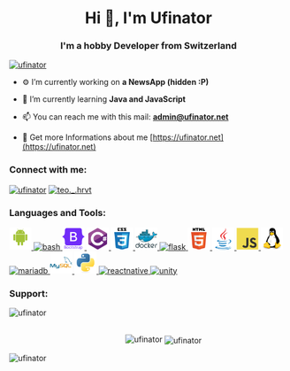 <h1 align="center">Hi 👋, I'm Ufinator</h1>
<h3 align="center">I'm a hobby Developer from Switzerland</h3>

<p align="left"> <a href="https://twitter.com/ufinator" target="blank"><img src="https://img.shields.io/twitter/follow/ufinator?logo=twitter&style=for-the-badge" alt="ufinator" /></a> </p>

- ⚙️ I’m currently working on **a NewsApp (hidden :P)**

- 🌱 I’m currently learning **Java and JavaScript**

- 📫 You can reach me with this mail: **admin@ufinator.net**

- 📄 Get more Informations about me [https://ufinator.net](https://ufinator.net)

<h3 align="left">Connect with me:</h3>
<p align="left">
<a href="https://twitter.com/ufinator" target="blank"><img align="center" src="https://cdn.jsdelivr.net/npm/simple-icons@3.0.1/icons/twitter.svg" alt="ufinator" height="30" width="40" /></a>
<a href="https://instagram.com/teo._.hrvt" target="blank"><img align="center" src="https://cdn.jsdelivr.net/npm/simple-icons@3.0.1/icons/instagram.svg" alt="teo._.hrvt" height="30" width="40" /></a>
</p>

<h3 align="left">Languages and Tools:</h3>
<p align="left"> <a href="https://developer.android.com" target="_blank"> <img src="https://raw.githubusercontent.com/devicons/devicon/master/icons/android/android-original-wordmark.svg" alt="android" width="40" height="40"/> </a> <a href="https://www.gnu.org/software/bash/" target="_blank"> <img src="https://www.vectorlogo.zone/logos/gnu_bash/gnu_bash-icon.svg" alt="bash" width="40" height="40"/> </a> <a href="https://getbootstrap.com" target="_blank"> <img src="https://raw.githubusercontent.com/devicons/devicon/master/icons/bootstrap/bootstrap-plain-wordmark.svg" alt="bootstrap" width="40" height="40"/> </a> <a href="https://www.w3schools.com/cs/" target="_blank"> <img src="https://raw.githubusercontent.com/devicons/devicon/master/icons/csharp/csharp-original.svg" alt="csharp" width="40" height="40"/> </a> <a href="https://www.w3schools.com/css/" target="_blank"> <img src="https://raw.githubusercontent.com/devicons/devicon/master/icons/css3/css3-original-wordmark.svg" alt="css3" width="40" height="40"/> </a> <a href="https://www.docker.com/" target="_blank"> <img src="https://raw.githubusercontent.com/devicons/devicon/master/icons/docker/docker-original-wordmark.svg" alt="docker" width="40" height="40"/> </a> <a href="https://flask.palletsprojects.com/" target="_blank"> <img src="https://www.vectorlogo.zone/logos/pocoo_flask/pocoo_flask-icon.svg" alt="flask" width="40" height="40"/> </a> <a href="https://www.w3.org/html/" target="_blank"> <img src="https://raw.githubusercontent.com/devicons/devicon/master/icons/html5/html5-original-wordmark.svg" alt="html5" width="40" height="40"/> </a> <a href="https://www.java.com" target="_blank"> <img src="https://raw.githubusercontent.com/devicons/devicon/master/icons/java/java-original.svg" alt="java" width="40" height="40"/> </a> <a href="https://developer.mozilla.org/en-US/docs/Web/JavaScript" target="_blank"> <img src="https://raw.githubusercontent.com/devicons/devicon/master/icons/javascript/javascript-original.svg" alt="javascript" width="40" height="40"/> </a> <a href="https://www.linux.org/" target="_blank"> <img src="https://raw.githubusercontent.com/devicons/devicon/master/icons/linux/linux-original.svg" alt="linux" width="40" height="40"/> </a> <a href="https://mariadb.org/" target="_blank"> <img src="https://www.vectorlogo.zone/logos/mariadb/mariadb-icon.svg" alt="mariadb" width="40" height="40"/> </a> <a href="https://www.mysql.com/" target="_blank"> <img src="https://raw.githubusercontent.com/devicons/devicon/master/icons/mysql/mysql-original-wordmark.svg" alt="mysql" width="40" height="40"/> </a> <a href="https://www.python.org" target="_blank"> <img src="https://raw.githubusercontent.com/devicons/devicon/master/icons/python/python-original.svg" alt="python" width="40" height="40"/> </a> <a href="https://reactnative.dev/" target="_blank"> <img src="https://reactnative.dev/img/header_logo.svg" alt="reactnative" width="40" height="40"/> </a> <a href="https://unity.com/" target="_blank"> <img src="https://www.vectorlogo.zone/logos/unity3d/unity3d-icon.svg" alt="unity" width="40" height="40"/> </a> </p>

<h3 align="left">Support:</h3>
<p><a href="https://www.buymeacoffee.com/ufinator"> <img align="left" src="https://cdn.buymeacoffee.com/buttons/v2/default-yellow.png" height="50" width="210" alt="ufinator" /></a></p><br><br>

<p><img align="left" src="https://github-readme-stats.vercel.app/api/top-langs?username=ufinator&show_icons=true&theme=dark&locale=en&layout=compact" alt="ufinator" /></p>

<p>&nbsp;<img align="center" src="https://github-readme-stats.vercel.app/api?username=ufinator&show_icons=true&theme=dark&locale=en" alt="ufinator" /></p>

<p><img align="center" src="https://github-readme-streak-stats.herokuapp.com/?user=ufinator&theme=dark" alt="ufinator" /></p>

